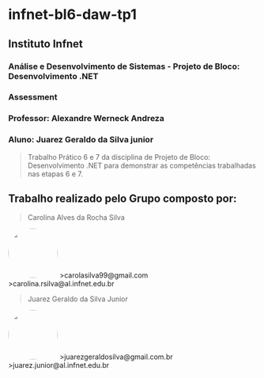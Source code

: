 <h1> infnet-bl6-daw-tp1</h1>
<h2> Instituto Infnet </h2>
<h3> Análise e Desenvolvimento de Sistemas - Projeto de Bloco: Desenvolvimento .NET</h3>
<h3> Assessment</h3>
<h3> Professor: Alexandre Werneck Andreza</h3>
<h3> Aluno: Juarez Geraldo da Silva junior</h3>

>Trabalho Prático 6 e 7 da disciplina de Projeto de Bloco: Desenvolvimento .NET para demonstrar as competências trabalhadas nas etapas 6 e 7.

## Trabalho realizado pelo Grupo composto por:
>Carolina Alves da Rocha Silva 
<img style="border-radius: 50%;" src="https://avatars.githubusercontent.com/u/52006892?v=4" width="100px;"/>
>carolasilva99@gmail.com <br>
>carolina.rsilva@al.infnet.edu.br

>Juarez Geraldo da Silva Junior
<img style="border-radius: 50%;" src="https://avatars.githubusercontent.com/u/59578227?v=4" width="100px;"/>
>juarezgeraldosilva@gmail.com.br <br>
>juarez.junior@al.infnet.edu.br
